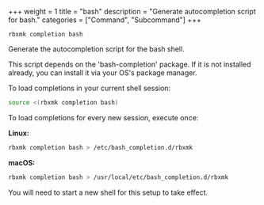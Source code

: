 +++
weight = 1
title = "bash"
description = "Generate autocompletion script for bash."
categories = ["Command", "Subcommand"]
+++

`rbxmk completion bash`

Generate the autocompletion script for the bash shell.

This script depends on the 'bash-completion' package. If it is not installed
already, you can install it via your OS's package manager.

To load completions in your current shell session:

```bash
source <(rbxmk completion bash)
```

To load completions for every new session, execute once:

**Linux:**

```bash
rbxmk completion bash > /etc/bash_completion.d/rbxmk
```

**macOS:**

```bash
rbxmk completion bash > /usr/local/etc/bash_completion.d/rbxmk
```

You will need to start a new shell for this setup to take effect.